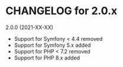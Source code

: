 CHANGELOG for 2.0.x
===================

2.0.0 (2021-XX-XX)
* Support for Symfony < 4.4 removed
* Support for Symfony 5.x added
* Support for PHP < 7.2 removed
* Support for PHP 8.x added